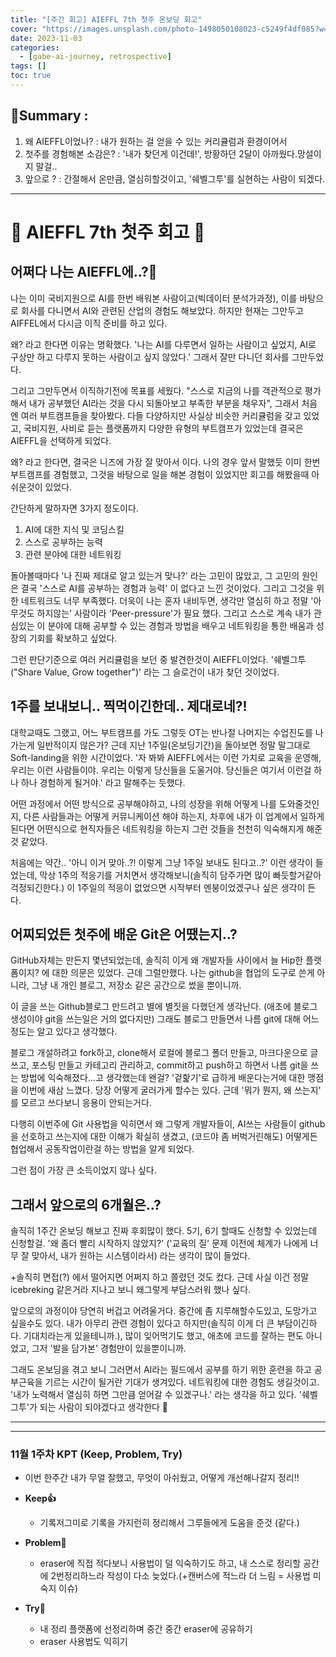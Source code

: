 ```yaml
---
title: "[주간 회고] AIEFFL 7th 첫주 온보딩 회고"
cover: "https://images.unsplash.com/photo-1498050108023-c5249f4df085?w=1920&h=1080&fit=crop"
date: 2023-11-03
categories:
  - [gabe-ai-journey, retrospective]
tags: []
toc: true
---
```

## 🚦Summary : 
1. 왜 AIEFFL이었나? : 내가 원하는 걸 얻을 수 있는 커리큘럼과 환경이어서
2. 첫주를 경험해본 소감은? : '내가 찾던게 이건데!', 방황하던 2달이 아까웠다.망설이지 말걸..
3. 앞으로 ? : 간절해서 온만큼, 열심히할것이고, '쉐벨그투'를 실현하는 사람이 되겠다.

---


# 📜 AIEFFL 7th 첫주 회고 📜

## 어쩌다 나는 AIEFFL에..?🤔

나는 이미 국비지원으로 AI를 한번 배워본 사람이고(빅데이터 분석가과정), 이를 바탕으로 회사를 다니면서 AI와 관련된 산업의 경험도 해보았다. 하지만 현재는 그만두고 AIFFEL에서 다시금 이직 준비를 하고 있다. 

왜? 라고 한다면 이유는 명확했다. '나는 AI를 다루면서 일하는 사람이고 싶었지, AI로 구상만 하고 다루지 못하는 사람이고 싶지 않았다.' 그래서 잘만 다니던 회사를 그만두었다.

그리고 그만두면서 이직하기전에 목표를 세웠다. "스스로 지금의 나를 객관적으로 평가해서 내가 공부했던 AI라는 것을 다시 되돌아보고 부족한 부분을 채우자", 그래서 처음엔 여러 부트캠프들을 찾아봤다. 다들 다양하지만 사실상 비슷한 커리큘럼을 갖고 있었고, 국비지원, 사비로 듣는 플랫폼까지 다양한 유형의 부트캠프가 있었는데 결국은 AIEFFL을 선택하게 되었다.

왜? 라고 한다면, 결국은 니즈에 가장 잘 맞아서 이다. 나의 경우 앞서 말했듯 이미 한번 부트캠프를 경험했고, 그것을 바탕으로 일을 해본 경험이 있었지만 회고를 해봤을때 아쉬운것이 있었다. 

간단하게 말하자면 3가지 정도이다.
1. AI에 대한 지식 및 코딩스킬
2. 스스로 공부하는 능력
3. 관련 분야에 대한 네트워킹 

돌아볼때마다 '나 진짜 제대로 알고 있는거 맞나?' 라는 고민이 많았고, 그 고민의 원인은 결국 '스스로 AI를 공부하는 경험과 능력' 이 없다고 느낀 것이었다. 그리고 그것을 위한 네트워크도 너무 부족했다. 더욱이 나는 혼자 내비두면, 생각만 열심히 하고 정말 '아무것도 하지않는' 사람이라 'Peer-pressure'가 필요 했다. 그리고 스스로 계속 내가 관심있는 이 분야에 대해 공부할 수 있는 경험과 방법을 배우고 네트워킹을 통한 배움과 성장의 기회를 확보하고 싶었다.

그런 판단기준으로 여러 커리큘럼을 보던 중 발견한것이 AIEFFL이었다. '쉐벨그투("Share Value, Grow together")' 라는 그 슬로건이 내가 찾던 것이었다.

## 1주를 보내보니.. 찍먹이긴한데.. 제대로네?!

대학교때도 그랬고, 어느 부트캠프를 가도 그렇듯 OT는 반나절 나머지는 수업진도를 나가는게 일반적이지 않은가? 근데 지난 1주일(온보딩기간)을 돌아보면 정말 말그대로 Soft-landing을 위한 시간이었다. '자 봐봐 AIEFFL에서는 이런 가치로 교육을 운영해, 우리는 이런 사람들이야. 우리는 이렇게 당신들을 도울거야. 당신들은 여기서 이런걸 하나 하나 경험하게 될거야.' 라고 말해주는 듯했다. 

어떤 과정에서 어떤 방식으로 공부해야하고, 나의 성장을 위해 어떻게 나를 도와줄것인지, 다른 사람들과는 어떻게 커뮤니케이션 해야 하는지, 차후에 내가 이 업계에서 일하게 된다면 어떤식으로 현직자들은 네트워킹을 하는지 그런 것들을 천천히 익숙해지게 해준 것 같았다. 

처음에는 약간.. '아니 이거 맞아..?! 이렇게 그냥 1주일 보내도 된다고..?' 이런 생각이 들었는데, 막상 1주의 적응기를 거치면서 생각해보니(솔직히 담주가면 많이 빠듯할거같아 걱정되긴한다.) 이 1주일의 적응이 없었으면 시작부터 멘붕이었겠구나 싶은 생각이 든다.

## 어찌되었든 첫주에 배운 Git은 어땠는지..?

GitHub자체는 만든지 몇년되었는데, 솔직히 이게 왜 개발자들 사이에서 늘 Hip한 플랫폼이지? 에 대한 의문은 있었다. 근데 그럴만했다. 나는 github을 협업의 도구로 쓴게 아니라, 그냥 내 개인 블로그, 저장소 같은 공간으로 썼을 뿐이니까. 

이 글을 쓰는 Github블로그 만드려고 별에 별짓을 다했던게 생각난다. (애초에 블로그 생성이야 git을 쓰는일은 거의 없다지만) 그래도 블로그 만들면서 나름 git에 대해 어느정도는 알고 있다고 생각했다. 

블로그 개설하려고 fork하고, clone해서 로컬에 블로그 폴더 만들고, 마크다운으로 글쓰고, 포스팅 만들고 카테고리 관리하고, commit하고 push하고 하면서 나름 git을 쓰는 방법에 익숙해졌다...고 생각했는데 왠걸? '겉핥기'로 급하게 배운다는거에 대한 맹점을 이번에 새삼 느꼈다. 당장 어떻게 굴러가게 할수는 있다. 근데 '뭐가 뭔지, 왜 쓰는지' 를 모르고 쓰다보니 응용이 안되는거다. 

다행히 이번주에 Git 사용법을 익히면서 왜 그렇게 개발자들이, AI쓰는 사람들이 github을 선호하고 쓰는지에 대한 이해가 확실히 생겼고, (코드야 좀 버벅거린해도) 어떻게든 협업해서 공동작업이란걸 하는 방법을 알게 되었다.

그런 점이 가장 큰 소득이었지 않나 싶다.

## 그래서 앞으로의 6개월은..?

솔직히 1주간 온보딩 해보고 진짜 후회많이 했다. 5기, 6기 할때도 신청할 수 있었는데 신청할걸. '왜 좀더 빨리 시작하지 않았지?' ('교육의 질' 문제 이전에 체계가 나에게 너무 잘 맞아서, 내가 원하는 시스템이라서) 라는 생각이 많이 들었다.

+솔직히 면접(?) 에서 떨어지면 어쩌지 하고 쫄렸던 것도 컸다. 근데 사실 이건 정말 icebreking 같은거라 지나고 보니 왜그렇게 부담스러워 했나 싶다.

앞으로의 과정이야 당연히 버겁고 어려울거다. 중간에 좀 지루해할수도있고, 도망가고 싶을수도 있다. 내가 아무리 관련 경험이 있다고 하지만(솔직히 이게 더 큰 부담이긴하다. 기대치라는게 있을테니까.), 많이 잊어먹기도 했고, 애초에 코드를 잘하는 편도 아니었고, 그저 '발을 담가본' 경험만이 있을뿐이니까.

그래도 온보딩을 겪고 보니 그러면서 AI라는 필드에서 공부를 하기 위한 훈련을 하고 공부근육을 기르는 시간이 될거란 기대가 생겨있다. 네트워킹에 대한 경험도 생길것이고. '내가 노력해서 열심히 하면 그만큼 얻어갈 수 있겠구나.' 라는 생각을 하고 있다. '쉐벨그투'가 되는 사람이 되야겠다고 생각한다 🫡

---


---


### 11월 1주차 KPT (Keep, Problem, Try)
- 이번 한주간 내가 무얼 잘했고, 무엇이 아쉬웠고, 어떻게 개선해나갈지 정리!!

- **Keep👍**
  - 기록저그미로 기록을 가지런히 정리해서 그루들에게 도움을 준것 (같다.)
- **Problem🤔**
  - eraser에 직접 적다보니 사용법이 덜 익숙하기도 하고, 내 스스로 정리할 공간에 2번정리하느라 작성이 다소 늦었다.(+캔버스에 적느라 더 느림 = 사용법 미숙지 이슈)
- **Try💪**
  - 내 정리 플랫폼에 선정리하며 중간 중간 eraser에 공유하기
  - eraser 사용법도 익히기

